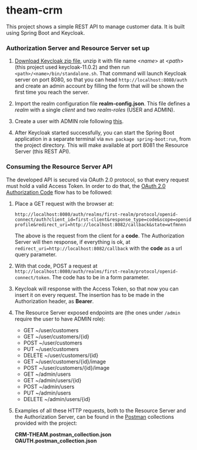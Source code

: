 # theam-crm

This project shows a simple REST API to manage customer data. It is built using Spring Boot and Keycloak.

### Authorization Server and Resource Server set up

 1. [Download Keycloak zip file](https://www.keycloak.org/downloads), unzip it with file name <_name_> at <_path_> (this project used keycloak-11.0.2) and then run `<path>/<name>/bin/standalone.sh`. That command will launch Keycloak server on port 8080, so that you can head `http://localhost:8080/auth`
    and create an admin account by filling the form that will be shown the first time you reach the server.
    
 2. Import the realm configuration file __realm-config.json__. This file defines a _realm_ with a single _client_ and two _realm-roles_ (USER and ADMIN).
 3. Create a user with ADMIN role following [this](https://www.keycloak.org/docs/latest/getting_started/index.html#creating-a-user).
 4. After Keycloak started successfully, you can start the Spring Boot application in a separate terminal via `mvn package spring-boot:run`, from the project directory. This will make available at port 8081 the Resource Server (this REST API).

### Consuming the Resource Server API

The developed API is secured via OAuth 2.0 protocol, so that every request must hold a valid Access Token. In order to do that, the [OAuth 2.0 Authorization Code](https://oauth.net/2/grant-types/authorization-code/) flow has to be followed:

 1. Place a GET request with the browser at:
 
    ```http://localhost:8080/auth/realms/first-realm/protocol/openid-connect/auth?client_id=first-client&response_type=code&scope=openid profile&redirect_uri=http://localhost:8082/callback&state=wtfmnnn```
    
    The above is the request from the client for a __code__. The Authorization Server will then response, if everything is ok, at `redirect_uri=http://localhost:8082/callback` with the __code__ as a url query parameter.
 
 2. With that code, POST a request at `http://localhost:8080/auth/realms/first-realm/protocol/openid-connect/token`. The code has to be in a form parameter.
 3. Keycloak will response with the Access Token, so that now you can insert it on every request. The insertion has to be made in the Authorization header, as __Bearer__.
 4. The Resource Server exposed endpoints are (the ones under `/admin` require the user to have ADMIN role):
 
    - GET ~/user/customers
    - GET ~/user/customers/{id}
    - POST ~/user/customers
    - PUT ~/user/customers
    - DELETE ~/user/customers/{id}
    - GET ~/user/customers/{id}/image
    - POST ~/user/customers/{id}/image
    - GET ~/admin/users
    - GET ~/admin/users/{id}
    - POST ~/admin/users
    - PUT ~/admin/users
    - DELETE ~/admin/users/{id}
    
 5. Examples of all these HTTP requests, both to the Resource Server and the Authorization Server, can be found in the [Postman](https://www.postman.com/) collections provided with the project:
    
    __CRM-THEAM.postman_collection.json__
    __OAUTH.postman_collection.json__
